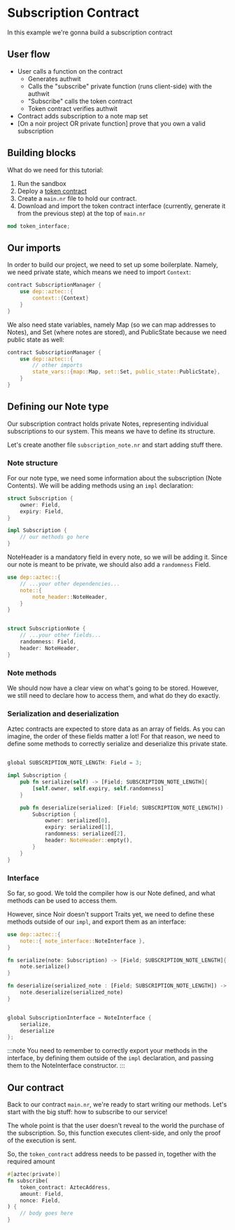 # Subscription Contract

In this example we're gonna build a subscription contract

## User flow

- User calls a function on the contract
  - Generates authwit
  - Calls the "subscribe" private function (runs client-side) with the authwit
  - "Subscribe" calls the token contract
  - Token contract verifies authwit
- Contract adds subscription to a note map set
- [On a noir project OR private function] prove that you own a valid subscription

## Building blocks

What do we need for this tutorial:
  
1. Run the sandbox
2. Deploy a [token contract](./writing_token_contract.md)
3. Create a `main.nr` file to hold our contract.
4. Download and import the token contract interface (currently, generate it from the previous step) at the top of `main.nr`

```rust
mod token_interface;
```

## Our imports

In order to build our project, we need to set up some boilerplate. Namely, we need private state, which means we need to import `Context`:

```rust
contract SubscriptionManager {
    use dep::aztec::{
        context::{Context}
    }
}
```

<!--  TODO hyperlinks to MAP -->
We also need state variables, namely Map (so we can map addresses to Notes), and Set (where notes are stored), and PublicState because we need public state as well:

```rust
contract SubscriptionManager {
    use dep::aztec::{
        // other imports
        state_vars::{map::Map, set::Set, public_state::PublicState},
    }
}
```

## Defining our Note type

Our subscription contract holds private Notes, representing individual subscriptions to our system. This means we have to define its structure.

Let's create another file `subscription_note.nr` and start adding stuff there.

### Note structure

For our note type, we need some information about the subscription (Note Contents). We will be adding methods using an `impl` declaration:

```rust
struct Subscription {
    owner: Field,
    expiry: Field,
}

impl Subscription {
    // our methods go here
}
```

NoteHeader is a mandatory field in every note, so we will be adding it. Since our note is meant to be private, we should also add a `randomness` Field.

```rust
use dep::aztec::{
    // ...your other dependencies...
    note::{
        note_header::NoteHeader,
    }
}


struct SubscriptionNote {
    // ...your other fields... 
    randomness: Field,
    header: NoteHeader,
}
```

### Note methods

We should now have a clear view on what's going to be stored. However, we still need to declare how to access them, and what do they do exactly.

### Serialization and deserialization

Aztec contracts are expected to store data as an array of fields. As you can imagine, the order of these fields matter a lot! For that reason, we need to define some methods to correctly serialize and deserialize this private state.

```rust

global SUBSCRIPTION_NOTE_LENGTH: Field = 3;

impl Subscription {
    pub fn serialize(self) -> [Field; SUBSCRIPTION_NOTE_LENGTH]{
        [self.owner, self.expiry, self.randomness]
    }

    pub fn deserialize(serialized: [Field; SUBSCRIPTION_NOTE_LENGTH]) -> Self {
        Subscription {
            owner: serialized[0],
            expiry: serialized[1],
            randomness: serialized[2],
            header: NoteHeader::empty(),
        }
    }
}
```

### Interface

So far, so good. We told the compiler how is our Note defined, and what methods can be used to access them.

However, since Noir doesn't support Traits yet, we need to define these methods outside of our `impl`, and export them as an interface:

```rust
use dep::aztec::{
    note::{ note_interface::NoteInterface },
}

fn serialize(note: Subscription) -> [Field; SUBSCRIPTION_NOTE_LENGTH]{
    note.serialize()
}

fn deserialize(serialized_note : [Field; SUBSCRIPTION_NOTE_LENGTH]) -> Subscription {
    note.deserialize(serialized_note)
}


global SubscriptionInterface = NoteInterface {
    serialize,
    deserialize
};
```

:::note
You need to remember to correctly export your methods in the interface, by defining them outside of the `impl` declaration, and passing them to the NoteInterface constructor.
:::

## Our contract

Back to our contract `main.nr`, we're ready to start writing our methods. Let's start with the big stuff: how to subscribe to our service!

The whole point is that the user doesn't reveal to the world the purchase of the subscription. So, this function executes client-side, and only the proof of the execution is sent.

So, the `token_contract` address needs to be passed in, together with the required amount

```rust
#[aztec(private)]
fn subscribe( 
    token_contract: AztecAddress,
    amount: Field,
    nonce: Field,
) {
    // body goes here
}
```
